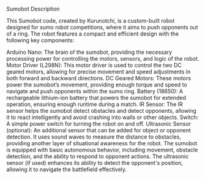 Sumobot Description

This Sumobot code, created by Kurunotchi, is a custom-built robot designed for sumo robot competitions, where it aims to push opponents out of a ring. The robot features a compact and efficient design with the following key components:

Arduino Nano: The brain of the sumobot, providing the necessary processing power for controlling the motors, sensors, and logic of the robot.
Motor Driver (L298N): This motor driver is used to control the two DC geared motors, allowing for precise movement and speed adjustments in both forward and backward directions.
DC Geared Motors: These motors power the sumobot’s movement, providing enough torque and speed to navigate and push opponents within the sumo ring.
Battery (18650): A rechargeable lithium-ion battery that powers the sumobot for extended operation, ensuring enough runtime during a match.
IR Sensor: The IR sensor helps the sumobot detect obstacles and detect opponents, allowing it to react intelligently and avoid crashing into walls or other objects.
Switch: A simple power switch for turning the robot on and off.
Ultrasonic Sensor (optional): An additional sensor that can be added for object or opponent detection. It uses sound waves to measure the distance to obstacles, providing another layer of situational awareness for the robot.
The sumobot is equipped with basic autonomous behavior, including movement, obstacle detection, and the ability to respond to opponent actions. The ultrasonic sensor (if used) enhances its ability to detect the opponent's position, allowing it to navigate the battlefield effectively.
